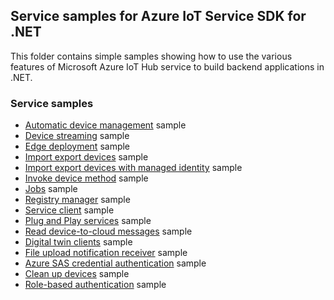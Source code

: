 ## Service samples for Azure IoT Service SDK for .NET

This folder contains simple samples showing how to use the various features of Microsoft Azure IoT Hub service to build backend applications in .NET. 

### Service samples

- [Automatic device management][adm-sample] sample
- [Device streaming][device-streaming-sample] sample
- [Edge deployment][edge-deployment-sample] sample
- [Import export devices][import-export-sample] sample
- [Import export devices with managed identity][import-export-with-managed-identity-sample] sample
- [Invoke device method][d-invoke-device-method-sample] sample
- [Jobs][jobs-sample] sample
- [Registry manager][reg-man-sample] sample
- [Service client][service-client-sample] sample
- [Plug and Play services][pnp-service-sample] sample
- [Read device-to-cloud messages][read-d2c-messages-sample] sample
- [Digital twin clients][digital-twin-client-sample] sample
- [File upload notification receiver][file-upload-notification-receiver-sample] sample
- [Azure SAS credential authentication][azure-sas-credential-authentication-sample]  sample
- [Clean up devices][clean-up-devices-sample] sample
- [Role-based authentication][role-based-authentication-sample] sample

[adm-sample]: https://github.com/Azure/azure-iot-sdk-csharp/tree/previews/v2/iothub/service/samples/how%20to%20guides/AutomaticDeviceManagementSample
[device-streaming-sample]: https://github.com/Azure-Samples/azure-iot-samples-csharp/tree/preview/iot-hub/Samples/service/DeviceStreamingSample
[edge-deployment-sample]: https://github.com/Azure/azure-iot-sdk-csharp/tree/previews/v2/iothub/service/samples/getting%20started/EdgeDeploymentSample
[import-export-sample]: https://github.com/Azure/azure-iot-sdk-csharp/tree/previews/v2/iothub/service/samples/how%20to%20guides/ImportExportDevicesSample
[import-export-with-managed-identity-sample]: https://github.com/Azure/azure-iot-sdk-csharp/tree/previews/v2/iothub/service/samples/how%20to%20guides/ImportExportDevicesWithManagedIdentitySample
[d-invoke-device-method-sample]: https://github.com/Azure/azure-iot-sdk-csharp/tree/previews/v2/iothub/service/samples/getting%20started/InvokeDeviceMethod
[jobs-sample]: https://github.com/Azure/azure-iot-sdk-csharp/tree/previews/v2/iothub/service/samples/getting%20started/JobsSample
[reg-man-sample]: https://github.com/Azure/azure-iot-sdk-csharp/tree/previews/v2/iothub/service/samples/how%20to%20guides/RegistryManagerSample
[service-client-sample]: https://github.com/Azure/azure-iot-sdk-csharp/tree/previews/v2/iothub/service/samples/getting%20started/ServiceClientSample
[pnp-service-sample]: https://github.com/Azure/azure-iot-sdk-csharp/tree/previews/v2/iothub/service/samples/solutions/PnpServiceSamples
[read-d2c-messages-sample]: https://github.com/Azure/azure-iot-sdk-csharp/tree/previews/v2/iothub/service/samples/getting%20started/ReadD2cMessages
[digital-twin-client-sample]: https://github.com/Azure/azure-iot-sdk-csharp/tree/previews/v2/iothub/service/samples/solutions/DigitalTwinClientSamples
[file-upload-notification-receiver-sample]: https://github.com/Azure/azure-iot-sdk-csharp/tree/previews/v2/iothub/service/samples/getting%20started/FileUploadNotificationReceiverSample
[azure-sas-credential-authentication-sample]: https://github.com/Azure/azure-iot-sdk-csharp/tree/previews/v2/iothub/service/samples/how%20to%20guides/AzureSasCredentialAuthenticationSample
[clean-up-devices-sample]: https://github.com/Azure/azure-iot-sdk-csharp/tree/previews/v2/iothub/service/samples/how%20to%20guides/CleanupDevicesSample
[role-based-authentication-sample]: https://github.com/Azure/azure-iot-sdk-csharp/tree/previews/v2/iothub/service/samples/how%20to%20guides/RoleBasedAuthenticationSample